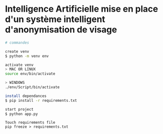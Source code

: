# Intelligence Artificielle mise en place d'un système intelligent d'anonymisation de visage

```sh
# commandes

create venv
$ python -m venv env

activate venv
> MAC OR LINUX
source env/bin/activate

> WINDOWS
./env/Script/bin/activate

install dependances
$ pip install -r requirements.txt

start project
$ python app.py

```

```
Touch requirements file
pip freeze > requirements.txt
```
